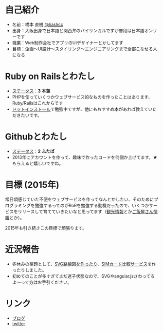 # 自己紹介
- 名前：橋本 直樹 [@hashcc](http://twitter.com/hashcc)
- 出身：大阪出身で日本語と関西弁のバイリンガルですが普段は日本語オンリーです
- 職業：Web制作会社でアプリのUIデザイナーとかしてます
- 目標：企画〜UI設計〜スタイリング〜エンジニアリングまで全部こなせる人になる

# Ruby on Railsとわたし
- [ステータス](https://github.com/yochiyochirb/meetups/blob/master/member_status.md)：**3 本葉**
- PHPを使っていくつかウェブサービス的なものを作ったことはあります、Ruby/Railsはこれからです
- [ドットインストール](http://dotinstall.com/lessons/basic_rails_v2)で勉強中ですが、他にもおすすめ本があれば教えていただきたいです。

# Githubとわたし
- [ステータス](https://github.com/yochiyochirb/meetups/blob/master/member_status.md)：**2 ふたば**
- 2013年にアカウントを作って、趣味で作ったコードを何個か上げてます。★もらえると嬉しいですね。

# 目標 (2015年)
常日頃感じていた不便をウェブサービスを作ってなんとかしたい、そのためにプログラミングを勉強するってのがRoRを勉強する動機だったので、いくつかサービスをリリースして育てていきたいなと思ってます（[観光情報](http://note.openvista.jp/2013/connect-web-on-sightseeing-information)とか[ご飯屋さん情報](http://note.openvista.jp/2013/connect-web-on-gourmet)とか）。

2015年も引き続きこの目標で頑張ります。

# 近況報告
- 冬休みの宿題として、[SVG路線図を作ったり](http://note.openvista.jp/2014/svg-rail-map)、[SIMカード比較サービス](http://note.openvista.jp/2015/selectsim)を作ったりしました。
- 初めてのことが多すぎてまだ迷子状態なので、SVGやangular.jsさわってるよ〜って方はお手引ください。

# リンク
- [ブログ](http://note.openvisdta.jp/)
- [twitter](http://twitter.com/hashcc)